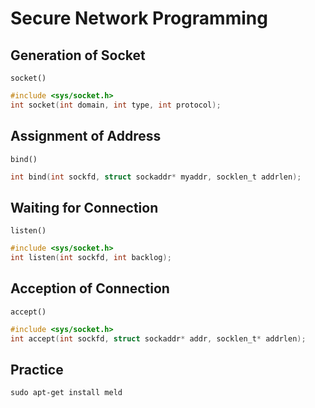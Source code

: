 
# Secure Network Programming

## Generation of Socket

`socket()`

```c
#include <sys/socket.h>
int socket(int domain, int type, int protocol);
```

## Assignment of Address

`bind()`

```c
int bind(int sockfd, struct sockaddr* myaddr, socklen_t addrlen);
```

## Waiting for Connection

`listen()`

```c
#include <sys/socket.h>
int listen(int sockfd, int backlog);
```

## Acception of Connection

`accept()`

```c
#include <sys/socket.h>
int accept(int sockfd, struct sockaddr* addr, socklen_t* addrlen);
```

## Practice

```shell
sudo apt-get install meld
```